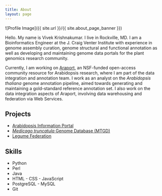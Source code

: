 ```yaml
---
title: About
layout: page
---
```

<style>
img { width: 60%; margin: 0 auto; display: block; }
.alert {
    margin-bottom: 10px;
    color: #3c763d;
    background-color: #dff0d8;
    padding: 20px;
    border-color: #d6e9c6;
    display: none;
}
</style>

![Profile Image]({{ site.url }}/{{ site.about_page_banner }})

<p>Hello. My name is Vivek Krishnakumar. I live in Rockville, MD. I am a
Bioinformatics Engineer at the J. Craig Venter Institute with experience in
genome assembly curation, genome structural and functional annotation as well
as developing and maintaining genome data portals for the plant genomics
research community.</p>

<p>Currently, I am working on <a href="https://www.araport.org">Araport</a>,
an NSF-funded open-access community resource for Arabidopsis research,
where I am part of the data integration and annotation team. I work as an
analyst on the <i>Arabidopsis thaliana</i> genome annotation pipeline, aimed
towards generating and maintaining a gold-standard reference annotation set.
I also work on the data integration aspects of Araport, involving data
warehousing and federation via Web Services.</p>

<h2>Projects</h2>

<ul>
	<li><a href="https://www.araport.org/">Arabidopsis Information Portal</a></li>
	<li><a href="http://www.medicagogenome.org/"><i>Medicago truncatula</i> Genome Database (MTGD)</a></li>
	<li><a href="http://www.legumefederation.org/">Legume Federation</a></li>
</ul>

<h2>Skills</h2>

<ul class="skill-list">
	<li>Python</li>
	<li>Perl</li>
	<li>Java</li>
	<li>HTML - CSS - JavaScript</li>
	<li>PostgreSQL - MySQL</li>
	<li>Git</li>
</ul>
